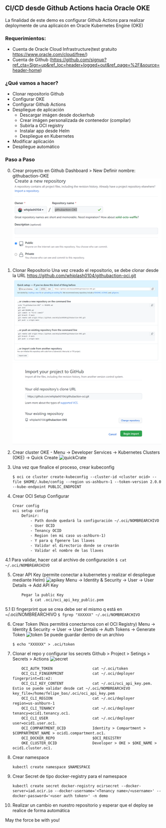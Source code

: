 ## CI/CD desde Github Actions hacia Oracle OKE

La finalidad de este demo es configurar Github Actions para realizar deploymente de una aplicaicón en Oracle Kubernetes Engine (OKE)


### Requerimientos:

- Cuenta de Oracle Cloud Infrastructure(test gratuito https://www.oracle.com/cloud/free/)
- Cuenta de Github (https://github.com/signup?ref_cta=Sign+up&ref_loc=header+logged+out&ref_page=%2F&source=header-home)

### ¿Qué vamos a hacer?

- Clonar repositorio Github
- Configurar OKE
- Configurar Github Actions
- Despliegue de aplicación
	- Descargar imágen desde dockerhub
	- Crear imágen personalizada de contenedor (compilar)
	- Subirla a OCI registry
	- Instalar app desde Helm
	- Despliegue en Kubernetes
- Modificar aplicación
- Despliegue automático 

### Paso a Paso

0. Crear proyecto en Github
    Dashboard > New
    Definir nombre: githubaction-OKE
    ![quickCrate](img/createRepo.PNG)
    
1. Clonar Repositorio
    Una vez creado el repositorio, se debe clonar desde la URL https://github.com/whiplash0104/githubaction-oci.git
    ![quickCrate](img/import.PNG)
    ![quickCrate](img/cloneRepo.PNG)
    
2. Crear cluster OKE - 
	Menu -> Developer Services -> Kubernetes Clusters (OKE) -> Quick Create
	![quickCrate](img/createOKE.PNG)

3. Una vez que finalice el proceso, crear kubeconfig
    ```
    $ oci ce cluster create-kubeconfig --cluster-id <cluster ocid> --file $HOME/.kube/config --region us-ashburn-1 --token-version 2.0.0  --kube-endpoint PUBLIC_ENDPOINT
    ```
4. Crear OCI Setup Configurar
	```
	Crear config 
	oci setup config
		Definir:
			- Path donde quedará la configuración ~/.oci/NOMBREARCHIVO
			- User OCID
			- Tenancy OCID
			- Region (en mi caso us-ashburn-1)
			- Y para q fgenere las llaves
			- Validar el directorio donde se crearán
			- Validar el nombre de las llaves
	```
4.1 Para validar, hacer cat al archivo de configuración 
	```
	$ cat ~/.oci/NOMBREARCHIVO
	```
	
5. Crear API Key (permite conectar a kubernetes y realizar el despliegue mediante Helm)
	![apikey](img/userAPIKeys.PNG)
	Menu -> Identity & Security -> User -> User Details -> Add API Key
	```
		Pegar la public Key
			$ cat .oci/oci_api_key_public.pem
	```

5.1 El fingerprint que se crea debe ser el mismo q está en ~/.oci/NOMBREARCHIVO
	```
	$ fgrep "XXXXXX" ~/.oci/NOMBREARCHIVO
	```
	
6. Crear Token (Nos permitirá conectarnos con el OCI Registry)
	Menu -> Identity & Security -> User -> User Details -> Auth Tokens -> Generate Token
	![token](img/auth.PNG)
	Se puede guardar dentro de un archivo 
	```
	$ echo "XXXXXX" > .oci/token
	```

7. Clonar el repo y configurar los secrets
	Github > Project > Setings > Secrets > Actions
	![secret](img/secrets.PNG)
	```
		OCI_AUTH_TOKEN					cat ~/.oci/token
		OCI_CLI_FINGERPRINT				cat ~/.oci/deployer		fingerprint=d1:e2:  			
		OCI_CLI_KEY_CONTENT				cat ~/.oci/oci_api_key.pem. Estio se puede validar desde cat ~/.oci/NOMBREARCHIVO   key_file=/home/felipe_bas/.oci/oci_api_key.pem
		OCI_CLI_REGION					cat ~/.oci/deployer		region=us-ashburn-1
		OCI_CLI_TENANCY					cat ~/.oci/deployer		tenancy=ocid1.tenancy.oc1.
		OCI_CLI_USER					cat ~/.oci/deployer		user=ocid1.user.oc1.
		OCI_COMPARTMENT_OCID			Identity > Compartment > $COMPARTMENT_NAME > ocid1.compartment.oc1.
		OCI_DOCKER_REPO					$OCI_REGISTRY
		OKE_CLUSTER_OCID				Developer > OKE > $OKE_NAME > ocid1.cluster.oc1.
	```

8. Crear namespace
	```
	kubectl create namespace $NAMESPACE
	```
	
9. Crear Secret de tipo docker-registry para el namespace
	```
	kubectl create secret docker-registry ocirsecret --docker-server=iad.ocir.io --docker-username='<Tenancy name>/<username>' --docker-password='<user auth token>' -n demo
	```

10. Realizar un cambio en nuestro repositorio y esperar que el deploy se realice de forma automática 

May the force be with you!
